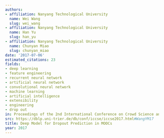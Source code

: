 ```yaml
---
authors:
- affiliation: Nanyang Technological University
  name: Wei Wang
  slug: wei_wang
- affiliation: Nanyang Technological University
  name: Han Yu
  slug: han_yu
- affiliation: Nanyang Technological University
  name: Chunyan Miao
  slug: chunyan_miao
date: '2017-07-06'
estimated_citations: 23
fields:
- deep learning
- feature engineering
- recurrent neural network
- artificial neural network
- convolutional neural network
- machine learning
- artificial intelligence
- extensibility
- engineering
- drop out
in: Proceedings of the 2nd International Conference on Crowd Science and Engineering
src: https://dblp.uni-trier.de/db/conf/iccse/iccse2017.html#WangYM17
title: Deep Model for Dropout Prediction in MOOCs
year: 2017
---
```

